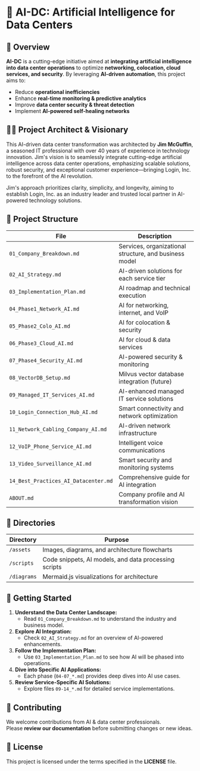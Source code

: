 # 🚀 AI-DC: Artificial Intelligence for Data Centers

## 🔹 Overview
**AI-DC** is a cutting-edge initiative aimed at **integrating artificial intelligence into data center operations** to optimize **networking, colocation, cloud services, and security**. By leveraging **AI-driven automation**, this project aims to:
- Reduce **operational inefficiencies**
- Enhance **real-time monitoring & predictive analytics**
- Improve **data center security & threat detection**
- Implement **AI-powered self-healing networks**

## 🧑‍💻 Project Architect & Visionary
This AI-driven data center transformation was architected by **Jim McGuffin**, a seasoned IT professional with over 40 years of experience in technology innovation. Jim's vision is to seamlessly integrate cutting-edge artificial intelligence across data center operations, emphasizing scalable solutions, robust security, and exceptional customer experience—bringing Login, Inc. to the forefront of the AI revolution.

Jim's approach prioritizes clarity, simplicity, and longevity, aiming to establish Login, Inc. as an industry leader and trusted local partner in AI-powered technology solutions.

## 📂 Project Structure
| File | Description |
|------|------------|
| `01_Company_Breakdown.md` | Services, organizational structure, and business model |
| `02_AI_Strategy.md` | AI-driven solutions for each service tier |
| `03_Implementation_Plan.md` | AI roadmap and technical execution |
| `04_Phase1_Network_AI.md` | AI for networking, internet, and VoIP |
| `05_Phase2_Colo_AI.md` | AI for colocation & security |
| `06_Phase3_Cloud_AI.md` | AI for cloud & data services |
| `07_Phase4_Security_AI.md` | AI-powered security & monitoring |
| `08_VectorDB_Setup.md` | Milvus vector database integration (future) |
| `09_Managed_IT_Services_AI.md` | AI-enhanced managed IT service solutions |
| `10_Login_Connection_Hub_AI.md` | Smart connectivity and network optimization |
| `11_Network_Cabling_Company_AI.md` | AI-driven network infrastructure |
| `12_VoIP_Phone_Service_AI.md` | Intelligent voice communications |
| `13_Video_Surveillance_AI.md` | Smart security and monitoring systems |
| `14_Best_Practices_AI_Datacenter.md` | Comprehensive guide for AI integration |
| `ABOUT.md` | Company profile and AI transformation vision |

## 📂 Directories
| Directory | Purpose |
|-----------|---------|
| `/assets` | Images, diagrams, and architecture flowcharts |
| `/scripts` | Code snippets, AI models, and data processing scripts |
| `/diagrams` | Mermaid.js visualizations for architecture |

## 🚀 Getting Started
1. **Understand the Data Center Landscape:**  
   - Read `01_Company_Breakdown.md` to understand the industry and business model.
2. **Explore AI Integration:**  
   - Check `02_AI_Strategy.md` for an overview of AI-powered enhancements.
3. **Follow the Implementation Plan:**  
   - Use `03_Implementation_Plan.md` to see how AI will be phased into operations.
4. **Dive into Specific AI Applications:**  
   - Each phase (`04-07_*.md`) provides deep dives into AI use cases.
5. **Review Service-Specific AI Solutions:**
   - Explore files `09-14_*.md` for detailed service implementations.

## 🤝 Contributing
We welcome contributions from AI & data center professionals.  
Please **review our documentation** before submitting changes or new ideas.

## 📜 License
This project is licensed under the terms specified in the **LICENSE** file.
